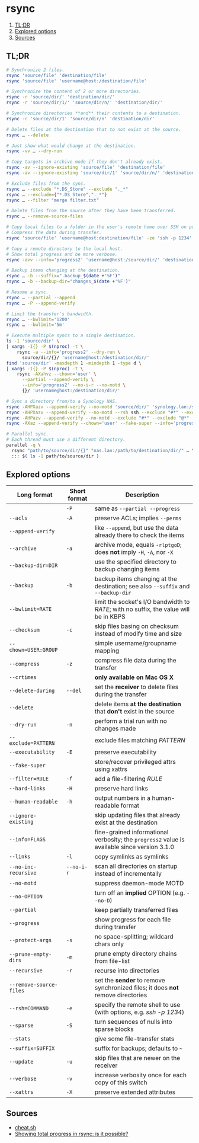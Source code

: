 # rsync

1. [TL;DR](#tldr)
1. [Explored options](#explored-options)
1. [Sources](#sources)

## TL;DR

```sh
# Synchronize 2 files.
rsync 'source/file' 'destination/file'
rsync 'source/file' 'username@host:/destination/file'

# Synchronize the content of 2 or more directories.
rsync -r 'source/dir/' 'destination/dir/'
rsync -r 'source/dir/1/' 'source/dir/n/' 'destination/dir/'

# Synchronize directories **and** their contents to a destination.
rsync -r 'source/dir/1' 'source/dir/n' 'destination/dir'

# Delete files at the destination that to not exist at the source.
rsync … --delete

# Just show what would change at the destination.
rsync -vv … --dry-run

# Copy targets in archive mode if they don't already exist.
rsync -av --ignore-existing 'source/file' 'destination/file'
rsync -av --ignore-existing 'source/dir/1' 'source/dir/n/' 'destination/dir/'

# Exclude files from the sync.
rsync … --exclude "*.DS_Store" --exclude "._*"
rsync … --exclude={"*.DS_Store","._*"}
rsync … --filter "merge filter.txt"

# Delete files from the source after they have been transferred.
rsync … --remove-source-files

# Copy local files to a folder in the user's remote home over SSH on port 1234.
# Compress the data during transfer.
rsync 'source/file' 'username@host:destination/file' -ze 'ssh -p 1234'

# Copy a remote directory to the local host.
# Show total progress and be more verbose.
rsync -avv --info='progress2' 'username@host:/source/dir/' 'destination/dir/'

# Backup items changing at the destination.
rsync … -b --suffix=".backup_$(date +'%F')"
rsync … -b --backup-dir="changes_$(date +'%F')"

# Resume a sync.
rsync … --partial --append
rsync … -P --append-verify

# Limit the transfer's bandwidth.
rsync … --bwlimit='1200'
rsync … --bwlimit='5m'

# Execute multiple syncs to a single destination.
ls -1 'source/dir' \
| xargs -I{} -P $(nproc) -t \
    rsync -a --info='progress2' --dry-run \
      source/dir/{}/ 'username@host:/destination/dir/'
find 'source/dir' -maxdepth 1 -mindepth 1 -type d \
| xargs -I{} -P $(nproc) -t \
    rsync -AXahvz --chown='user' \
      --partial --append-verify \
      --info='progress2' --no-i-r --no-motd \
      {}/ 'username@host:/destination/dir/'

# Sync a directory from/to a Synology NAS.
rsync -AHPXazv --append-verify --no-motd 'source/dir/' 'synology.lan:/shared/folder/' --dry-run
rsync -AHPXazv --append-verify --no-motd --rsh ssh --exclude "#*" --exclude "@*" 'user@synology.lan:/shared/folder/' 'destination/dir/' --delete --dry-run
rsync -AHPazv --append-verify --no-motd --exclude "#*" --exclude "@*" 'source/dir/' 'user@synology.lan:/shared/folder/' --delete --dry-run
rsync -AXaz --append-verify --chown='user' --fake-super --info='progress2' --no-i-r --no-motd --partial -e "ssh -i /home/user/.ssh/id_ed25519 -o UserKnownHostsFile=/home/user/.ssh/known_hosts" 'source/dir/' 'user@synology.lan:/shared/folder/' -n

# Parallel sync.
# Each thread must use a different directory.
parallel -q \
  rsync "path/to/source/dir/{}" "nas.lan:/path/to/destination/dir/" … \
  ::: $( ls -1 path/to/source/dir )
```

## Explored options

| Long format             | Short format | Description                                                                                  |
| ----------------------- | ------------ | -------------------------------------------------------------------------------------------- |
|                         | `-P`         | same as `--partial --progress`                                                               |
| `--acls`                | `-A`         | preserve ACLs; implies `--perms`                                                             |
| `--append-verify`       |              | like `--append`, but use the data already there to check the items                           |
| `--archive`             | `-a`         | archive mode, equals `-rlptgoD`; does **not** imply `-H`, `-A`, nor `-X`                     |
| `--backup-dir=DIR`      |              | use the specified directory to backup changing items                                         |
| `--backup`              | `-b`         | backup items changing at the destination; see also `--suffix` and `--backup-dir`             |
| `--bwlimit=RATE`        |              | limit the socket's I/O bandwidth to _RATE_; with no suffix, the value will be in KBPS        |
| `--checksum`            | `-c`         | skip files basing on checksum instead of modify time and size                                |
| `--chown=USER:GROUP`    |              | simple username/groupname mapping                                                            |
| `--compress`            | `-z`         | compress file data during the transfer                                                       |
| `--crtimes`             |              | **only available on Mac OS X**                                                               |
| `--delete-during`       | `--del`      | set the **receiver** to delete files during the transfer                                     |
| `--delete`              |              | delete items **at the destination** that **don't** exist in the source                       |
| `--dry-run`             | `-n`         | perform a trial run with no changes made                                                     |
| `--exclude=PATTERN`     |              | exclude files matching _PATTERN_                                                             |
| `--executability`       | `-E`         | preserve executability                                                                       |
| `--fake-super`          |              | store/recover privileged attrs using xattrs                                                  |
| `--filter=RULE`         | `-f`         | add a file-filtering _RULE_                                                                  |
| `--hard-links`          | `-H`         | preserve hard links                                                                          |
| `--human-readable`      | `-h`         | output numbers in a human-readable format                                                    |
| `--ignore-existing`     |              | skip updating files that already exist at the destination                                    |
| `--info=FLAGS`          |              | fine-grained informational verbosity; the `progress2` value is available since version 3.1.0 |
| `--links`               | `-l`         | copy symlinks as symlinks                                                                    |
| `--no-inc-recursive`    | `--no-i-r`   | scan all directories on startup instead of incrementally                                     |
| `--no-motd`             |              | suppress daemon-mode MOTD                                                                    |
| `--no-OPTION`           |              | turn off an **implied** OPTION (e.g. `--no-D`)                                               |
| `--partial`             |              | keep partially transferred files                                                             |
| `--progress`            |              | show progress for each file during transfer                                                  |
| `--protect-args`        | `-s`         | no space-splitting; wildcard chars only                                                      |
| `--prune-empty-dirs`    | `-m`         | prune empty directory chains from file-list                                                  |
| `--recursive`           | `-r`         | recurse into directories                                                                     |
| `--remove-source-files` |              | set the **sender** to remove synchronized files; it does **not** remove directories          |
| `--rsh=COMMAND`         | `-e`         | specify the remote shell to use (with options, e.g. _ssh -p 1234_)                           |
| `--sparse`              | `-S`         | turn sequences of nulls into sparse blocks                                                   |
| `--stats`               |              | give some file-transfer stats                                                                |
| `--suffix=SUFFIX`       |              | suffix for backups; defaults to `~`                                                          |
| `--update`              | `-u`         | skip files that are newer on the receiver                                                    |
| `--verbose`             | `-v`         | increase verbosity once for each copy of this switch                                         |
| `--xattrs`              | `-X`         | preserve extended attributes                                                                 |

## Sources

- [cheat.sh]
- [Showing total progress in rsync: is it possible?]

<!-- -->
[cheat.sh]: https://cheat.sh/rsync

<!-- -->
[showing total progress in rsync: is it possible?]: https://serverfault.com/questions/219013/showing-total-progress-in-rsync-is-it-possible#441724
